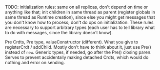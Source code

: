 TODO: initialization rules: same on all replicas, don't depend on time or anything like that; init children in same thread as parent (register globals in same thread as Runtime creation), since else you might get messages that you don't know how to process; don't do ops on initialization. These rules are necessary to support arbitrary types (each user has to tell library what to do with messages, since the library doesn't know).

Pre Crdts, Pre type, valueConstructor (different). What you give to registerCrdt / addChild. Mostly don't have to think about it, just use Pre() instead of `new`. Generic types, if needed, go after the Pre() closing paren. Serves to prevent accidentally making detached Crdts, which would do nothing and error on sending.
